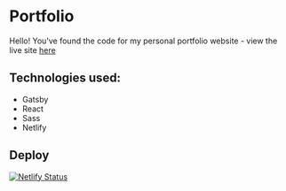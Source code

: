 # Portfolio

Hello! You've found the code for my personal portfolio website - view the live site [here](https://jochs-v2.netlify.app/)

## Technologies used:

- Gatsby
- React
- Sass
- Netlify

## Deploy

[![Netlify Status](https://api.netlify.com/api/v1/badges/cd8d885b-0f04-4c31-94e7-660db16750e5/deploy-status)](https://app.netlify.com/sites/jochs-v2/deploys)
